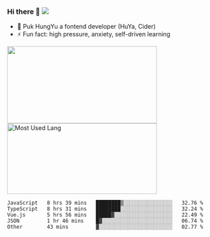 ### Hi there 👋   ![](https://komarev.com/ghpvc/?username=trojan0523&color=ff69b4&label=PV+Since+2020-1-1)

 - 🔭 Puk HungYu a fontend developer (HuYa, Cider)
 - ⚡ Fun fact: high pressure, anxiety, self-driven learning 

 <img align="left" width="350px" height="180px" src="https://github-readme-stats.vercel.app/api?username=trojan0523&show_icons=true&icon_color=199861&count_private=true" />
 
 <img width="350px" height="165px" alt="Most Used Lang" src="https://github-readme-stats.vercel.app/api/top-langs/?username=trojan0523&layout=compact"/>
 

 <!--START_SECTION:waka-->

```text
JavaScript   8 hrs 39 mins   ████████▒░░░░░░░░░░░░░░░░   32.76 %
TypeScript   8 hrs 31 mins   ████████░░░░░░░░░░░░░░░░░   32.24 %
Vue.js       5 hrs 56 mins   █████▓░░░░░░░░░░░░░░░░░░░   22.49 %
JSON         1 hr 46 mins    █▓░░░░░░░░░░░░░░░░░░░░░░░   06.74 %
Other        43 mins         ▓░░░░░░░░░░░░░░░░░░░░░░░░   02.77 %
```

<!--END_SECTION:waka-->

 
<!--
**Trojan0523/Trojan0523** is a ✨ _special_ ✨ repository because its `README.md` (this file) appears on your GitHub profile.

Here are some ideas to get you started:

- 👯 looking to collaborate on where? i don`t know
- 🤔 I’m looking for help with ...
- 💬 Ask me about ...
- 📫 How to reach me: ...
- 😄 Pronouns: ...
- ⚡ Fun fact: ...
![](https://komarev.com/ghpvc/?username=trojan0523)
-->
